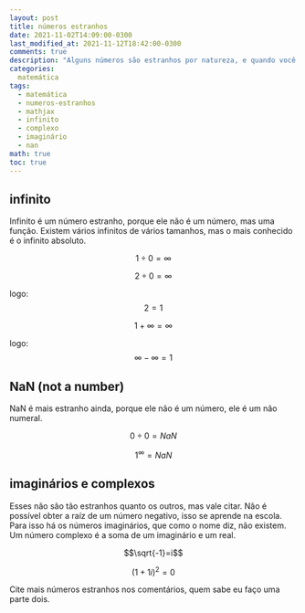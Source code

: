 ```yaml
---
layout: post
title: números estranhos
date: 2021-11-02T14:09:00-0300
last_modified_at: 2021-11-12T18:42:00-0300
comments: true
description: "Alguns números são estranhos por natureza, e quando você tenta fazer equações com eles, as coisas ficam ainda mais estranhas."
categories:
  matemática
tags:
  - matemática
  - numeros-estranhos
  - mathjax
  - infinito
  - complexo
  - imaginário
  - nan
math: true
toc: true
---
```


## infinito

Infinito é um número estranho, porque ele não é um número, mas uma função. Existem vários infinitos de vários tamanhos, mas o mais conhecido é o infinito absoluto.

$$1\div 0=\infty$$

$$2\div 0=\infty$$

logo: $$2=1$$

$$1+\infty=\infty$$

logo: $$\infty - \infty = 1$$

## NaN (not a number)

NaN é mais estranho ainda, porque ele não é um número, ele é um não numeral.

$$0\div 0=NaN$$

$$1^\infty =NaN$$

## imaginários e complexos

Esses não são tão estranhos quanto os outros, mas vale citar. Não é possível obter a raíz de um número negativo, isso se aprende na escola. Para isso há os números imaginários, que como o nome diz, não existem. Um número complexo é a soma de um imaginário e um real.

$$\sqrt{-1}=i$$

$$(1+1i)^2=0$$

Cite mais números estranhos nos comentários, quem sabe eu faço uma parte dois.

